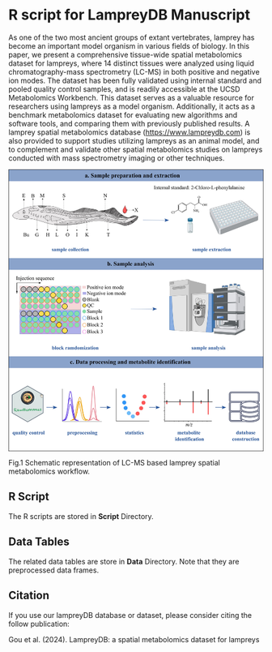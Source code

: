 # R script for LampreyDB Manuscript

As one of the two most ancient groups of extant vertebrates, lamprey has become an important model organism in various fields of biology. In this paper, we present a comprehensive tissue-wide spatial metabolomics dataset for lampreys, where 14 distinct tissues were analyzed using liquid chromatography-mass spectrometry (LC-MS) in both positive and negative ion modes. The dataset has been fully validated using internal standard and pooled quality control samples, and is readily accessible at the UCSD Metabolomics Workbench. This dataset serves as a valuable resource for researchers using lampreys as a model organism. Additionally, it acts as a benchmark metabolomics dataset for evaluating new algorithms and software tools, and comparing them with previously published results. A lamprey spatial metabolomics database (https://www.lampreydb.com) is also provided to support studies utilizing lampreys as an animal model, and to complement and validate other spatial metabolomics studies on lampreys conducted with mass spectrometry imaging or other techniques.

<img src="https://github.com/YonghuiDong/LampreyStat/blob/main/Fig/Fig1.jpg" align="center" alt="" width="700"/></center>

Fig.1 Schematic representation of LC-MS based lamprey spatial metabolomics workflow.

## R Script

The R scripts are stored in **Script** Directory.

## Data Tables

The related data tables are store in **Data** Directory. Note that they are preprocessed data frames.

## Citation

If you use our lampreyDB database or dataset, please consider citing the follow publication:

Gou et al. (2024). LampreyDB: a spatial metabolomics dataset for lampreys

